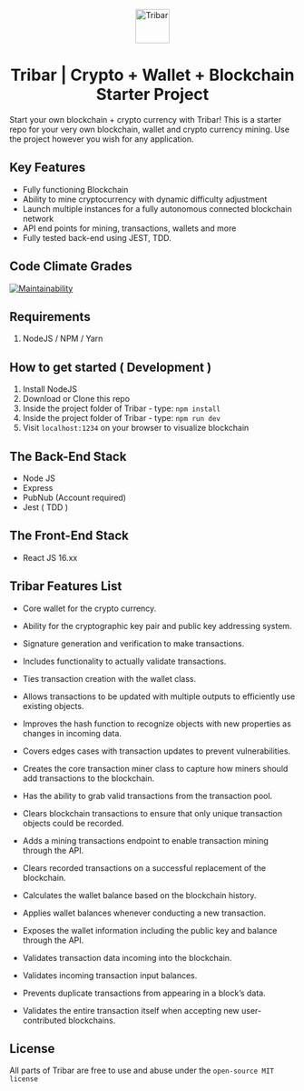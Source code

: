<p align="center">
  <a href="https://www.tribar.xyz">
    <img alt="Tribar" src="https://i.postimg.cc/Qt2LNSB9/penrose-square.png" width="60" />
  </a>
</p>
<h1 align="center">Tribar | Crypto + Wallet + Blockchain Starter Project</h1>


Start your own blockchain + crypto currency with Tribar! This is a starter repo for your very own blockchain, wallet and crypto currency
mining. Use the project however you wish for any application. 


## Key Features
- Fully functioning Blockchain 
- Ability to mine cryptocurrency with dynamic difficulty adjustment
- Launch multiple instances for a fully autonomous connected blockchain network
- API end points for mining, transactions, wallets and more
- Fully tested back-end using JEST, TDD.

## Code Climate Grades
[![Maintainability](https://api.codeclimate.com/v1/badges/a99a88d28ad37a79dbf6/maintainability)](https://codeclimate.com/github/codeclimate/codeclimate/maintainability)

## Requirements
1. NodeJS / NPM / Yarn

## How to get started ( Development )
1. Install NodeJS
1. Download or Clone this repo
1. Inside the project folder of Tribar - type: `npm install`
1. Inside the project folder of Tribar - type: `npm run dev`
1. Visit `localhost:1234` on your  browser to visualize blockchain

## The Back-End Stack
- Node JS
- Express
- PubNub (Account required)
- Jest ( TDD )

## The Front-End Stack
- React JS 16.xx

## Tribar Features List 
- Core wallet for the crypto currency.

- Ability for the cryptographic key pair and public key addressing system.

- Signature generation and verification to make transactions.

- Includes functionality to actually validate transactions.

- Ties transaction creation with the wallet class.

- Allows transactions to be updated with multiple outputs to efficiently use existing objects.

- Improves the hash function to recognize objects with new properties as changes in incoming data.

- Covers edges cases with transaction updates to prevent vulnerabilities.

- Creates the core transaction miner class to capture how miners should add transactions to the blockchain.

- Has the ability to grab valid transactions from the transaction pool.

- Clears blockchain transactions to ensure that only unique transaction objects could be recorded.

- Adds a mining transactions endpoint to enable transaction mining through the API.

- Clears recorded transactions on a successful replacement of the blockchain.

- Calculates the wallet balance based on the blockchain history.

- Applies wallet balances whenever conducting a new transaction.

- Exposes the wallet information including the public key and balance through the API.

- Validates transaction data incoming into the blockchain.

- Validates incoming transaction input balances.

- Prevents duplicate transactions from appearing in a block’s data.

- Validates the entire transaction itself when accepting new user-contributed blockchains.


## License 
All parts of Tribar are free to use and abuse under the `open-source MIT license`